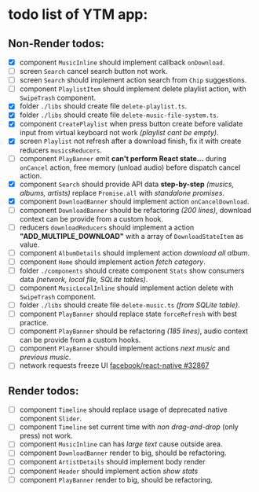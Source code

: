 # todo list of YTM app:

## Non-Render todos:

- [x] component `MusicInline` should implement callback `onDownload`.
- [ ] screen `Search` cancel search button not work.
- [ ] screen `Search` should implement action search from `Chip` suggestions.
- [ ] component `PlaylistItem` should implement delete playlist action, with `SwipeTrash` component.
- [x] folder `./libs` should create file `delete-playlist.ts`.
- [x] folder `./libs` should create file `delete-music-file-system.ts`.
- [x] component `CreatePlaylist` when press button create before validate input from virtual keyboard not work *(playlist cant be empty)*.
- [x] screen `Playlist` not refresh after a download finish, fix it with create reducers `musicsReducers`.
- [ ] component `PlayBanner` emit **can't perform React state...** during `onCancel` action, free memory (unload audio) before dispatch cancel action.
- [x] component `Search` should provide API data **step-by-step** *(musics, albums, artists)* replace `Promise.all` with *standalone promises*.
- [x] component `DownloadBanner` should implement action `onCancelDownload`.
- [ ] component `DownloadBanner` should be refactoring *(200 lines)*, download context can be provide from a custom hook.
- [ ] reducers `downloadReducers` should implement a action **"ADD_MULTIPLE_DOWNLOAD"** with a array of `DownloadStateItem` as value.
- [ ] component `AlbumDetails` should implement action *download all album*.
- [ ] component `Home` should implement action *fetch category*.
- [ ] folder `./components` should create component `Stats` show consumers data *(network, local file, SQLite tables)*.
- [ ] component `MusicLocalInline` should implement action delete with `SwipeTrash` component.
- [ ] folder `./libs` should create file `delete-music.ts` *(from SQLite table)*.
- [ ] component `PlayBanner` should replace state `forceRefresh` with best practice.
- [ ] component `PlayBanner` should be refactoring *(185 lines)*, audio context can be provide from a custom hooks.
- [ ] component `PlayBanner` should implement actions *next music* and *previous music*.
- [ ] network requests freeze UI [facebook/react-native #32867](https://github.com/facebook/react-native/issues/32867)

## Render todos:

- [ ] component `Timeline` should replace usage of deprecated native component `Slider`.
- [ ] component `Timeline` set current time with *non drag-and-drop* (only press) not work.
- [ ] component `MusicInline` can has *large text* cause outside area.
- [ ] component `DownloadBanner` render to big, should be refactoring.
- [ ] component `ArtistDetails` should implement body render
- [ ] component `Header` should implement action *show stats*
- [ ] component `PlayBanner` render to big, should be refactoring.
